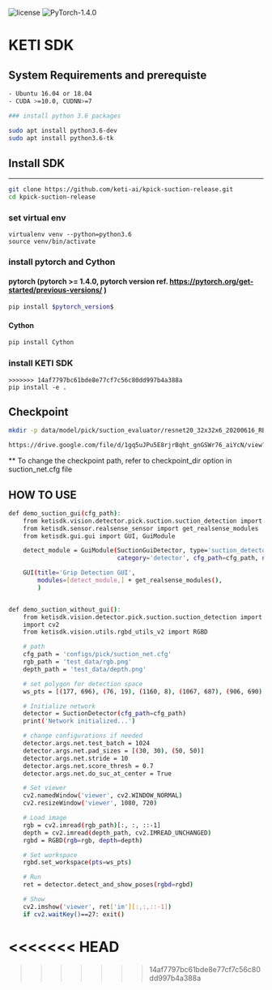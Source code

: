 ![license](https://img.shields.io/badge/license-MIT-green) ![PyTorch-1.4.0](https://img.shields.io/badge/PyTorch-1.4.0-blue)
# KETI SDK

## System Requirements and prerequiste
```sh
- Ubuntu 16.04 or 18.04
- CUDA >=10.0, CUDNN>=7

### install python 3.6 packages

sudo apt install python3.6-dev
sudo apt install python3.6-tk
```

## Install SDK

---

```sh
git clone https://github.com/keti-ai/kpick-suction-release.git
cd kpick-suction-release
```
### set virtual env
```
virtualenv venv --python=python3.6
source venv/bin/activate
```
### install pytorch and Cython
#### pytorch (pytorch >= 1.4.0, pytorch version ref. https://pytorch.org/get-started/previous-versions/ )
``` sh
pip install $pytorch_version$
```
#### Cython
```sh
pip install Cython
```
### install KETI SDK
```
>>>>>>> 14af7797bc61bde8e77cf7c56c80dd997b4a388a
pip install -e .
```
## Checkpoint
``` sh
mkdir -p data/model/pick/suction_evaluator/resnet20_32x32x6_20200616_RB_CH_cmb_0519_0522_0526_0604_0605_norm_vec
```
```sh
https://drive.google.com/file/d/1gq5uJPu5E8rjrBqht_gnGSWr76_aiYcN/view?usp=sharing
```
** To change the checkpoint path, refer to checkpoint_dir option in suction_net.cfg file

## HOW TO USE
```sh
def demo_suction_gui(cfg_path):
    from ketisdk.vision.detector.pick.suction.suction_detection import SuctionGuiDetector
    from ketisdk.sensor.realsense_sensor import get_realsense_modules
    from ketisdk.gui.gui import GUI, GuiModule

    detect_module = GuiModule(SuctionGuiDetector, type='suction_detector', name='Suction Detector',
                              category='detector', cfg_path=cfg_path, num_method=6)

    GUI(title='Grip Detection GUI',
        modules=[detect_module,] + get_realsense_modules(),
        )
```
```sh

def demo_suction_without_gui():
    from ketisdk.vision.detector.pick.suction.suction_detection import SuctionDetector
    import cv2
    from ketisdk.vision.utils.rgbd_utils_v2 import RGBD

    # path
    cfg_path = 'configs/pick/suction_net.cfg'
    rgb_path = 'test_data/rgb.png'
    depth_path = 'test_data/depth.png'

    # set polygon for detection space
    ws_pts = [(177, 696), (76, 19), (1160, 8), (1067, 687), (906, 690), (776, 566), (727, 564), (724, 604), (766, 693)]

    # Initialize network
    detector = SuctionDetector(cfg_path=cfg_path)
    print('Network initialized...')

    # change configurations if needed
    detector.args.net.test_batch = 1024
    detector.args.net.pad_sizes = [(30, 30), (50, 50)]
    detector.args.net.stride = 10
    detector.args.net.score_thresh = 0.7
    detector.args.net.do_suc_at_center = True

    # Set viewer
    cv2.namedWindow('viewer', cv2.WINDOW_NORMAL)
    cv2.resizeWindow('viewer', 1080, 720)

    # Load image
    rgb = cv2.imread(rgb_path)[:, :, ::-1]
    depth = cv2.imread(depth_path, cv2.IMREAD_UNCHANGED)
    rgbd = RGBD(rgb=rgb, depth=depth)

    # Set workspace
    rgbd.set_workspace(pts=ws_pts)

    # Run
    ret = detector.detect_and_show_poses(rgbd=rgbd)

    # Show
    cv2.imshow('viewer', ret['im'][:,:,::-1])
    if cv2.waitKey()==27: exit()
```



















<<<<<<< HEAD
=======

>>>>>>> 14af7797bc61bde8e77cf7c56c80dd997b4a388a

